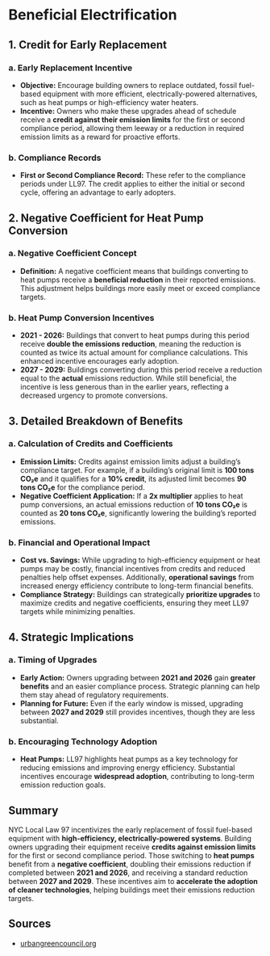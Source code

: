 # Beneficial Electrification  

## 1. Credit for Early Replacement  

### a. Early Replacement Incentive  
- **Objective:** Encourage building owners to replace outdated, fossil fuel-based equipment with more efficient, electrically-powered alternatives, such as heat pumps or high-efficiency water heaters.  
- **Incentive:** Owners who make these upgrades ahead of schedule receive a **credit against their emission limits** for the first or second compliance period, allowing them leeway or a reduction in required emission limits as a reward for proactive efforts.  

### b. Compliance Records  
- **First or Second Compliance Record:** These refer to the compliance periods under LL97. The credit applies to either the initial or second cycle, offering an advantage to early adopters.  

## 2. Negative Coefficient for Heat Pump Conversion  

### a. Negative Coefficient Concept  
- **Definition:** A negative coefficient means that buildings converting to heat pumps receive a **beneficial reduction** in their reported emissions. This adjustment helps buildings more easily meet or exceed compliance targets.  

### b. Heat Pump Conversion Incentives  
- **2021 - 2026:** Buildings that convert to heat pumps during this period receive **double the emissions reduction**, meaning the reduction is counted as twice its actual amount for compliance calculations. This enhanced incentive encourages early adoption.  
- **2027 - 2029:** Buildings converting during this period receive a reduction equal to the **actual** emissions reduction. While still beneficial, the incentive is less generous than in the earlier years, reflecting a decreased urgency to promote conversions.  

## 3. Detailed Breakdown of Benefits  

### a. Calculation of Credits and Coefficients  
- **Emission Limits:** Credits against emission limits adjust a building’s compliance target. For example, if a building’s original limit is **100 tons CO₂e** and it qualifies for a **10% credit**, its adjusted limit becomes **90 tons CO₂e** for the compliance period.  
- **Negative Coefficient Application:** If a **2x multiplier** applies to heat pump conversions, an actual emissions reduction of **10 tons CO₂e** is counted as **20 tons CO₂e**, significantly lowering the building’s reported emissions.  

### b. Financial and Operational Impact  
- **Cost vs. Savings:** While upgrading to high-efficiency equipment or heat pumps may be costly, financial incentives from credits and reduced penalties help offset expenses. Additionally, **operational savings** from increased energy efficiency contribute to long-term financial benefits.  
- **Compliance Strategy:** Buildings can strategically **prioritize upgrades** to maximize credits and negative coefficients, ensuring they meet LL97 targets while minimizing penalties.  

## 4. Strategic Implications  

### a. Timing of Upgrades  
- **Early Action:** Owners upgrading between **2021 and 2026** gain **greater benefits** and an easier compliance process. Strategic planning can help them stay ahead of regulatory requirements.  
- **Planning for Future:** Even if the early window is missed, upgrading between **2027 and 2029** still provides incentives, though they are less substantial.  

### b. Encouraging Technology Adoption  
- **Heat Pumps:** LL97 highlights heat pumps as a key technology for reducing emissions and improving energy efficiency. Substantial incentives encourage **widespread adoption**, contributing to long-term emission reduction goals.  

## Summary  
NYC Local Law 97 incentivizes the early replacement of fossil fuel-based equipment with **high-efficiency, electrically-powered systems**. Building owners upgrading their equipment receive **credits against emission limits** for the first or second compliance period. Those switching to **heat pumps** benefit from a **negative coefficient**, doubling their emissions reduction if completed between **2021 and 2026**, and receiving a standard reduction between **2027 and 2029**. These incentives aim to **accelerate the adoption of cleaner technologies**, helping buildings meet their emissions reduction targets.  

## Sources
- [urbangreencouncil.org](https://www.urbangreencouncil.org/what-we-do/driving-innovative-policy/ll97/)